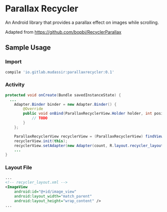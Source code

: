 # Parallax Recycler
An Android library that provides a parallax effect on images while scrolling.

Adapted from https://github.com/bopbi/RecyclerParallax

## Sample Usage

### Import
```gradle
compile 'io.gitlab.mudassir:parallaxrecycler:0.1'
```

### Activity
```java
protected void onCreate(Bundle savedInstanceState) {
  ...
	Adapter.Binder binder = new Adapter.Binder() {
		@Override
		public void onBind(ParallaxRecyclerView.Holder holder, int position) {
			// TODO
		}
	};

	ParallaxRecyclerView recyclerView = (ParallaxRecyclerView) findViewById(R.id.recycler_view);
	recyclerView.init(this);
	recyclerView.setAdapter(new Adapter(count, R.layout.recycler_layout, R.id.image_view, binder));
	...
}
```

### Layout File
```xml
...
<!-- recycler_layout.xml -->
<ImageView
	android:id="@+id/image_view"
	android:layout_width="match_parent"
	android:layout_height="wrap_content" />
...
```

